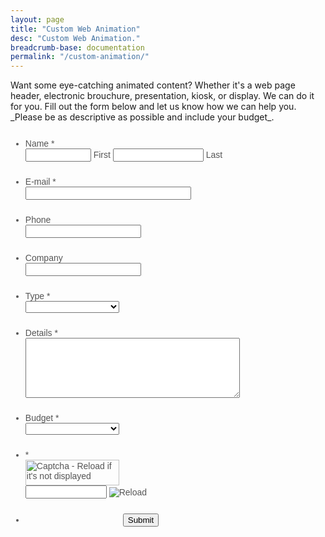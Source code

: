 ```yaml
---
layout: page
title: "Custom Web Animation"
desc: "Custom Web Animation."
breadcrumb-base: documentation
permalink: "/custom-animation/"
---
```


<p class="teaser" markdown="1">
Want some eye-catching animated content? Whether it's a web page header, electronic brouchure, presentation, kiosk, or display. We can do it for you. Fill out the form below and let us know how we can help you. _Please be as descriptive as possible and include your budget_. 
</p>

<script src="//d2g9qbzl5h49rh.cloudfront.net/static/prototype.forms.js" type="text/javascript"></script>
<script src="//d2g9qbzl5h49rh.cloudfront.net/static/jotform.forms.js?3.3.8763" type="text/javascript"></script>
<script type="text/javascript">
   JotForm.init(function(){
      setTimeout(function() {
          $('input_3').hint('e.g. you@domain.com');
       }, 20);
      JotForm.initCaptcha('input_9');
	JotForm.clearFieldOnHide="disable";
	JotForm.onSubmissionError="jumpToSubmit";
   });
</script>
<link href="//d2g9qbzl5h49rh.cloudfront.net/static/formCss.css?3.3.8763" rel="stylesheet" type="text/css" />
<link type="text/css" rel="stylesheet" href="//d2g9qbzl5h49rh.cloudfront.net/css/styles/nova.css?3.3.8763" />
<link type="text/css" media="print" rel="stylesheet" href="//d2g9qbzl5h49rh.cloudfront.net/css/printForm.css?3.3.8763" />
<style type="text/css">
    .form-label-left{
        width:150px !important;
    }
    .form-line{
        padding-top:12px;
        padding-bottom:12px;
    }
    .form-label-right{
        width:150px !important;
    }
    .form-all{
        width:690px;
        color:#555 !important;
        font-family:"Lucida Grande", "Lucida Sans Unicode", "Lucida Sans", Verdana, sans-serif;
        font-size:14px;
    }
    .form-radio-item label, .form-checkbox-item label, .form-grading-label, .form-header{
        color: #555;
    }

</style>

<link type="text/css" rel="stylesheet" href="//d2g9qbzl5h49rh.cloudfront.net/css/responsive.css?3.3.8763" />
<form class="jotform-form" action="//submit.jotform.us/submit/52355973912159/" method="post" name="form_52355973912159" id="52355973912159" accept-charset="utf-8">
  <input type="hidden" name="formID" value="52355973912159" />
  <div class="form-all">
    <ul class="form-section page-section">
      <li class="form-line jf-required" data-type="control_fullname" id="id_1">
        <label class="form-label form-label-left form-label-auto" id="label_1" for="input_1">
          Name
          <span class="form-required">
            *
          </span>
        </label>
        <div id="cid_1" class="form-input jf-required">
          <span class="form-sub-label-container" style="vertical-align: top">
            <input class="form-textbox validate[required]" type="text" size="10" name="q1_name[first]" id="first_1" />
            <label class="form-sub-label" for="first_1" id="sublabel_first" style="min-height: 13px;"> First </label>
          </span>
          <span class="form-sub-label-container" style="vertical-align: top">
            <input class="form-textbox validate[required]" type="text" size="15" name="q1_name[last]" id="last_1" />
            <label class="form-sub-label" for="last_1" id="sublabel_last" style="min-height: 13px;"> Last </label>
          </span>
        </div>
      </li>
      <li class="form-line jf-required" data-type="control_email" id="id_3">
        <label class="form-label form-label-left form-label-auto" id="label_3" for="input_3">
          E-mail
          <span class="form-required">
            *
          </span>
        </label>
        <div id="cid_3" class="form-input jf-required">
          <input type="email" class=" form-textbox validate[required, Email]" id="input_3" name="q3_email3" size="30" value="" />
        </div>
      </li>
      <li class="form-line" data-type="control_textbox" id="id_11">
        <label class="form-label form-label-left form-label-auto" id="label_11" for="input_11"> Phone </label>
        <div id="cid_11" class="form-input jf-required">
          <input type="text" class=" form-textbox" data-type="input-textbox" id="input_11" name="q11_phone" size="20" value="" />
        </div>
      </li>
      <li class="form-line" data-type="control_textbox" id="id_5">
        <label class="form-label form-label-left form-label-auto" id="label_5" for="input_5"> Company </label>
        <div id="cid_5" class="form-input jf-required">
          <input type="text" class=" form-textbox" data-type="input-textbox" id="input_5" name="q5_company" size="20" value="" />
        </div>
      </li>
      <li class="form-line jf-required" data-type="control_dropdown" id="id_8">
        <label class="form-label form-label-left form-label-auto" id="label_8" for="input_8">
          Type
          <span class="form-required">
            *
          </span>
        </label>
        <div id="cid_8" class="form-input jf-required">
          <select class="form-dropdown validate[required]" style="width:150px" id="input_8" name="q8_type">
            <option value="">  </option>
            <option value="Website"> Website </option>
            <option value="Presentation"> Presentation </option>
            <option value="Marketing Display"> Marketing Display </option>
            <option value="Other"> Other </option>
          </select>
        </div>
      </li>
      <li class="form-line jf-required" data-type="control_textarea" id="id_6">
        <label class="form-label form-label-left form-label-auto" id="label_6" for="input_6">
          Details
          <span class="form-required">
            *
          </span>
        </label>
        <div id="cid_6" class="form-input jf-required">
          <textarea id="input_6" class="form-textarea validate[required]" name="q6_details" cols="40" rows="6"></textarea>
        </div>
      </li>
      <li class="form-line jf-required" data-type="control_dropdown" id="id_7">
        <label class="form-label form-label-left form-label-auto" id="label_7" for="input_7">
          Budget
          <span class="form-required">
            *
          </span>
        </label>
        <div id="cid_7" class="form-input jf-required">
          <select class="form-dropdown validate[required]" style="width:150px" id="input_7" name="q7_budget">
            <option value="">  </option>
            <option value="Small - $250-$499"> Small - $250-$499 </option>
            <option value="Medium - $500-$999"> Medium - $500-$999 </option>
            <option value="Large - $1000+"> Large - $1000+ </option>
          </select>
        </div>
      </li>
      <li class="form-line jf-required" data-type="control_captcha" id="id_9">
        <label class="form-label form-label-left form-label-auto" id="label_9" for="input_9">
          <span class="form-required">
            *
          </span>
        </label>
        <div id="cid_9" class="form-input jf-required">
          <div class="form-captcha">
            <label for="input_9"> <img alt="Captcha - Reload if it's not displayed" id="input_9_captcha" class="form-captcha-image" style="background:url(//d2g9qbzl5h49rh.cloudfront.net/images/loader-big.gif) no-repeat center;" src="//d2g9qbzl5h49rh.cloudfront.net/images/blank.gif" width="150" height="41" /> </label>
            <div style="white-space:nowrap;">
              <input type="text" id="input_9" class="form-textbox validate[required]" name="captcha" style="width:130px;" />
              <img src="//d2g9qbzl5h49rh.cloudfront.net/images/reload.png" alt="Reload" align="absmiddle" style="cursor:pointer" onclick="JotForm.reloadCaptcha('input_9');" />
              <input type="hidden" name="captcha_id" id="input_9_captcha_id" value="0" />
            </div>
          </div>
        </div>
      </li>
      <li class="form-line" data-type="control_button" id="id_10">
        <div id="cid_10" class="form-input-wide">
          <div style="margin-left:156px" class="form-buttons-wrapper">
            <button id="input_10" type="submit" class="form-submit-button">
              Submit
            </button>
          </div>
        </div>
      </li>
      <li style="display:none">
        Should be Empty:
        <input type="text" name="website" value="" />
      </li>
    </ul>
  </div>
  <input type="hidden" id="simple_spc" name="simple_spc" value="52355973912159" />
  <script type="text/javascript">
  document.getElementById("si" + "mple" + "_spc").value = "52355973912159-52355973912159";
  </script>
</form>